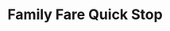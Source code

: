---
title: "Family Fare Quick Stop"
url: /wyoming/family-fare-quick-stop-gezon-parkway-southwest/
shop: convenience
---
